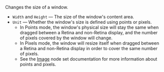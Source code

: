 Changes the size of a window.

   - `Width` and `Height` — The size of the window's content area.
   - `Unit` — Whether the window's size is defined using points or pixels.
      - In Points mode, the window's physical size will stay the same when dragged between a Retina and non-Retina display, and the number of pixels covered by the window will change.
      - In Pixels mode, the window will resize itself when dragged between a Retina and non-Retina display in order to cover the same number of pixels.
      - See the [Image](vuo-nodeset://vuo.image) node set documentation for more information about points and pixels.
